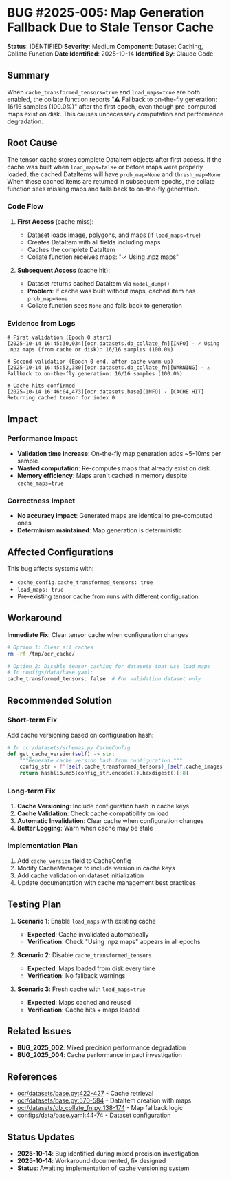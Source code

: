 # BUG #2025-005: Map Generation Fallback Due to Stale Tensor Cache

**Status**: IDENTIFIED
**Severity**: Medium
**Component**: Dataset Caching, Collate Function
**Date Identified**: 2025-10-14
**Identified By**: Claude Code

## Summary

When `cache_transformed_tensors=true` and `load_maps=true` are both enabled, the collate function reports "⚠ Fallback to on-the-fly generation: 16/16 samples (100.0%)" after the first epoch, even though pre-computed maps exist on disk. This causes unnecessary computation and performance degradation.

## Root Cause

The tensor cache stores complete DataItem objects after first access. If the cache was built when `load_maps=false` or before maps were properly loaded, the cached DataItems will have `prob_map=None` and `thresh_map=None`. When these cached items are returned in subsequent epochs, the collate function sees missing maps and falls back to on-the-fly generation.

### Code Flow

1. **First Access** (cache miss):
   - Dataset loads image, polygons, and maps (if `load_maps=true`)
   - Creates DataItem with all fields including maps
   - Caches the complete DataItem
   - Collate function receives maps: "✓ Using .npz maps"

2. **Subsequent Access** (cache hit):
   - Dataset returns cached DataItem via `model_dump()`
   - **Problem**: If cache was built without maps, cached item has `prob_map=None`
   - Collate function sees `None` and falls back to generation

### Evidence from Logs

```
# First validation (Epoch 0 start)
[2025-10-14 16:45:30,034][ocr.datasets.db_collate_fn][INFO] - ✓ Using .npz maps (from cache or disk): 16/16 samples (100.0%)

# Second validation (Epoch 0 end, after cache warm-up)
[2025-10-14 16:45:52,380][ocr.datasets.db_collate_fn][WARNING] - ⚠ Fallback to on-the-fly generation: 16/16 samples (100.0%)

# Cache hits confirmed
[2025-10-14 16:46:04,473][ocr.datasets.base][INFO] - [CACHE HIT] Returning cached tensor for index 0
```

## Impact

### Performance Impact
- **Validation time increase**: On-the-fly map generation adds ~5-10ms per sample
- **Wasted computation**: Re-computes maps that already exist on disk
- **Memory efficiency**: Maps aren't cached in memory despite `cache_maps=true`

### Correctness Impact
- **No accuracy impact**: Generated maps are identical to pre-computed ones
- **Determinism maintained**: Map generation is deterministic

## Affected Configurations

This bug affects systems with:
- `cache_config.cache_transformed_tensors: true`
- `load_maps: true`
- Pre-existing tensor cache from runs with different configuration

## Workaround

**Immediate Fix**: Clear tensor cache when configuration changes

```bash
# Option 1: Clear all caches
rm -rf /tmp/ocr_cache/

# Option 2: Disable tensor caching for datasets that use load_maps
# In configs/data/base.yaml:
cache_transformed_tensors: false  # For validation dataset only
```

## Recommended Solution

### Short-term Fix

Add cache versioning based on configuration hash:

```python
# In ocr/datasets/schemas.py CacheConfig
def get_cache_version(self) -> str:
    """Generate cache version hash from configuration."""
    config_str = f"{self.cache_transformed_tensors}_{self.cache_images}_{self.cache_maps}_{self.load_maps}"
    return hashlib.md5(config_str.encode()).hexdigest()[:8]
```

### Long-term Fix

1. **Cache Versioning**: Include configuration hash in cache keys
2. **Cache Validation**: Check cache compatibility on load
3. **Automatic Invalidation**: Clear cache when configuration changes
4. **Better Logging**: Warn when cache may be stale

### Implementation Plan

1. Add `cache_version` field to CacheConfig
2. Modify CacheManager to include version in cache keys
3. Add cache validation on dataset initialization
4. Update documentation with cache management best practices

## Testing Plan

1. **Scenario 1**: Enable `load_maps` with existing cache
   - **Expected**: Cache invalidated automatically
   - **Verification**: Check "Using .npz maps" appears in all epochs

2. **Scenario 2**: Disable `cache_transformed_tensors`
   - **Expected**: Maps loaded from disk every time
   - **Verification**: No fallback warnings

3. **Scenario 3**: Fresh cache with `load_maps=true`
   - **Expected**: Maps cached and reused
   - **Verification**: Cache hits + maps loaded

## Related Issues

- **BUG_2025_002**: Mixed precision performance degradation
- **BUG_2025_004**: Cache performance impact investigation

## References

- [ocr/datasets/base.py:422-427](../../ocr/datasets/base.py#L422-L427) - Cache retrieval
- [ocr/datasets/base.py:570-584](../../ocr/datasets/base.py#L570-L584) - DataItem creation with maps
- [ocr/datasets/db_collate_fn.py:138-174](../../ocr/datasets/db_collate_fn.py#L138-L174) - Map fallback logic
- [configs/data/base.yaml:44-74](../../configs/data/base.yaml#L44-L74) - Dataset configuration

## Status Updates

- **2025-10-14**: Bug identified during mixed precision investigation
- **2025-10-14**: Workaround documented, fix designed
- **Status**: Awaiting implementation of cache versioning system

